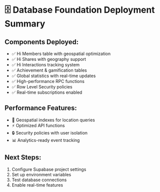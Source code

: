 # 🗄️ Database Foundation Deployment Summary

## Components Deployed:
- ✅ Hi Members table with geospatial optimization
- ✅ Hi Shares with geography support
- ✅ Hi Interactions tracking system  
- ✅ Achievement & gamification tables
- ✅ Global statistics with real-time updates
- ✅ High-performance RPC functions
- ✅ Row Level Security policies
- ✅ Real-time subscriptions enabled

## Performance Features:
- 🚀 Geospatial indexes for location queries
- ⚡ Optimized API functions
- 🔒 Security policies with user isolation
- 📊 Analytics-ready event tracking

## Next Steps:
1. Configure Supabase project settings
2. Set up environment variables
3. Test database connections
4. Enable real-time features

